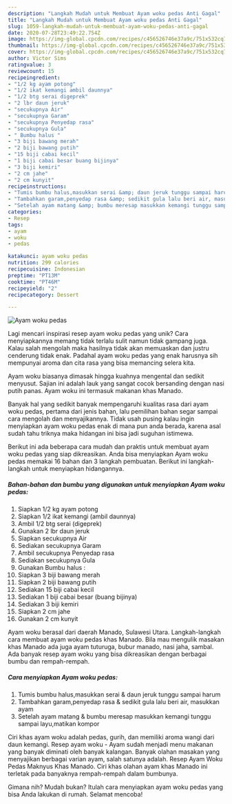 ```yaml
---
description: "Langkah Mudah untuk Membuat Ayam woku pedas Anti Gagal"
title: "Langkah Mudah untuk Membuat Ayam woku pedas Anti Gagal"
slug: 1059-langkah-mudah-untuk-membuat-ayam-woku-pedas-anti-gagal
date: 2020-07-28T23:49:22.754Z
image: https://img-global.cpcdn.com/recipes/c456526746e37a9c/751x532cq70/ayam-woku-pedas-foto-resep-utama.jpg
thumbnail: https://img-global.cpcdn.com/recipes/c456526746e37a9c/751x532cq70/ayam-woku-pedas-foto-resep-utama.jpg
cover: https://img-global.cpcdn.com/recipes/c456526746e37a9c/751x532cq70/ayam-woku-pedas-foto-resep-utama.jpg
author: Victor Sims
ratingvalue: 3
reviewcount: 15
recipeingredient:
- "1/2 kg ayam potong"
- "1/2 ikat kemangi ambil daunnya"
- "1/2 btg serai digeprek"
- "2 lbr daun jeruk"
- "secukupnya Air"
- "secukupnya Garam"
- "secukupnya Penyedap rasa"
- "secukupnya Gula"
- " Bumbu halus "
- "3 biji bawang merah"
- "2 biji bawang putih"
- "15 biji cabai kecil"
- "1 biji cabai besar buang bijinya"
- "3 biji kemiri"
- "2 cm jahe"
- "2 cm kunyit"
recipeinstructions:
- "Tumis bumbu halus,masukkan serai &amp; daun jeruk tunggu sampai harum"
- "Tambahkan garam,penyedap rasa &amp; sedikit gula lalu beri air, masukkan ayam"
- "Setelah ayam matang &amp; bumbu meresap masukkan kemangi tunggu sampai layu,matikan kompor"
categories:
- Resep
tags:
- ayam
- woku
- pedas

katakunci: ayam woku pedas 
nutrition: 299 calories
recipecuisine: Indonesian
preptime: "PT13M"
cooktime: "PT46M"
recipeyield: "2"
recipecategory: Dessert

---
```



![Ayam woku pedas](https://img-global.cpcdn.com/recipes/c456526746e37a9c/751x532cq70/ayam-woku-pedas-foto-resep-utama.jpg)

Lagi mencari inspirasi resep ayam woku pedas yang unik? Cara menyiapkannya memang tidak terlalu sulit namun tidak gampang juga. Kalau salah mengolah maka hasilnya tidak akan memuaskan dan justru cenderung tidak enak. Padahal ayam woku pedas yang enak harusnya sih mempunyai aroma dan cita rasa yang bisa memancing selera kita.

Ayam woku biasanya dimasak hingga kuahnya mengental dan sedikit menyusut. Sajian ini adalah lauk yang sangat cocok bersanding dengan nasi putih panas. Ayam woku ini termasuk makanan khas Manado.

Banyak hal yang sedikit banyak mempengaruhi kualitas rasa dari ayam woku pedas, pertama dari jenis bahan, lalu pemilihan bahan segar sampai cara mengolah dan menyajikannya. Tidak usah pusing kalau ingin menyiapkan ayam woku pedas enak di mana pun anda berada, karena asal sudah tahu triknya maka hidangan ini bisa jadi suguhan istimewa.


Berikut ini ada beberapa cara mudah dan praktis untuk membuat ayam woku pedas yang siap dikreasikan. Anda bisa menyiapkan Ayam woku pedas memakai 16 bahan dan 3 langkah pembuatan. Berikut ini langkah-langkah untuk menyiapkan hidangannya.

<!--inarticleads1-->

##### Bahan-bahan dan bumbu yang digunakan untuk menyiapkan Ayam woku pedas:

1. Siapkan 1/2 kg ayam potong
1. Siapkan 1/2 ikat kemangi (ambil daunnya)
1. Ambil 1/2 btg serai (digeprek)
1. Gunakan 2 lbr daun jeruk
1. Siapkan secukupnya Air
1. Sediakan secukupnya Garam
1. Ambil secukupnya Penyedap rasa
1. Sediakan secukupnya Gula
1. Gunakan  Bumbu halus :
1. Siapkan 3 biji bawang merah
1. Siapkan 2 biji bawang putih
1. Sediakan 15 biji cabai kecil
1. Sediakan 1 biji cabai besar (buang bijinya)
1. Sediakan 3 biji kemiri
1. Siapkan 2 cm jahe
1. Gunakan 2 cm kunyit


Ayam woku berasal dari daerah Manado, Sulawesi Utara. Langkah-langkah cara membuat ayam woku pedas khas Manado. Bila mau mengulik masakan khas Manado ada juga ayam tuturuga, bubur manado, nasi jaha, sambal. Ada banyak resep ayam woku yang bisa dikreasikan dengan berbagai bumbu dan rempah-rempah. 

<!--inarticleads2-->

##### Cara menyiapkan Ayam woku pedas:

1. Tumis bumbu halus,masukkan serai &amp; daun jeruk tunggu sampai harum
1. Tambahkan garam,penyedap rasa &amp; sedikit gula lalu beri air, masukkan ayam
1. Setelah ayam matang &amp; bumbu meresap masukkan kemangi tunggu sampai layu,matikan kompor


Ciri khas ayam woku adalah pedas, gurih, dan memiliki aroma wangi dari daun kemangi. Resep ayam woku - Ayam sudah menjadi menu makanan yang banyak diminati oleh banyak kalangan. Banyak olahan masakan yang menyajikan berbagai varian ayam, salah satunya adalah. Resep Ayam Woku Pedas Maknyus Khas Manado. Ciri khas olahan ayam khas Manado ini terletak pada banyaknya rempah-rempah dalam bumbunya. 

Gimana nih? Mudah bukan? Itulah cara menyiapkan ayam woku pedas yang bisa Anda lakukan di rumah. Selamat mencoba!
